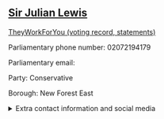 ## <a href="https://members.parliament.uk/member/54/contact">Sir Julian Lewis</a>

<a href="https://www.theyworkforyou.com/mp/10358/julian_lewis/new_forest_east">TheyWorkForYou (voting record, statements)</a> 

Parliamentary phone number: 02072194179 

Parliamentary email:  

Party: Conservative 

Borough: New Forest East 

<details><summary>Extra contact information and social media</summary> 
<li>Website: http://www.julianlewis.net</li>
<li>Twitter:</li>
<li>Constituency office phone number:</li>
<li>Constituency office email:</li>
<li>Facebook:</li>
<li>Instagram:</li>
<li>Youtube:</li>
<li>Linkedin:</li>
<li>Government department phone number:</li>
<li>Government department email:</li>
<li>Threads:</li>
<li>Party office phone number:</li>
<li>Party office email:</li>
<li>Tiktok:</li>
</details>